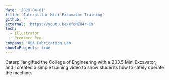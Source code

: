 ```yaml
---
date: '2020-04-01'
title: 'Caterpillar Mini-Excavator Training'
github: ''
external: 'https://youtu.be/xfoMZO4r-is'
tech:
  - Illustrator
  - Premiere Pro
company: 'UGA Fabrication Lab'
showInProjects: true
---
```


Caterpillar gifted the College of Engineering with a 303.5 Mini Excavator, and I created a simple training video to show students how to safely operate the machine.

